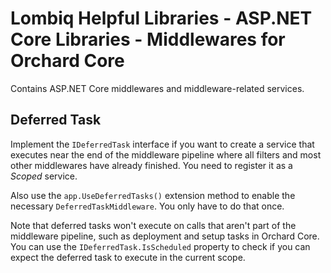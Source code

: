 # Lombiq Helpful Libraries - ASP.NET Core Libraries - Middlewares for Orchard Core


Contains ASP.NET Core middlewares and middleware-related services. 

## Deferred Task

Implement the `IDeferredTask` interface if you want to create a service that executes near the end of the middleware pipeline where all filters and most other middlewares have already finished. You need to register it as a _Scoped_ service.

Also use the `app.UseDeferredTasks()` extension method to enable the necessary `DeferredTaskMiddleware`. You only have to do that once.

Note that deferred tasks won't execute on calls that aren't part of the middleware pipeline, such as deployment and setup tasks in Orchard Core. You can use the `IDeferredTask.IsScheduled` property to check if you can expect the deferred task to execute in the current scope. 
